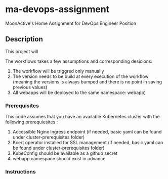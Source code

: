 # ma-devops-assignment
MoonActive's Home Assignment for DevOps Engineer Position


## Description
This project will 

The workflows takes a few assumptions and corresponding desicions:
1. The workflow will be triggred only manually 
2. The version needs to be build at every execution of the workflow (meaning the versions is always bumped and there is no point in saving previous values)
3. All webapps will be deployed to the same namespace: webapp)

### Prerequisites
This code assumes that you have an available Kubernetes cluster with the following prerequiesites :
1. Accessible Nginx Ingress endpoint (if needed, basic yaml can be found under cluster-prerequisites folder)
2. Kcert operator installed for SSL management (if needed, basic yaml can be found under cluster-prerequisites folder)
3. KubeConfig should be available as a github secret
4. webapp namespace shuold exist in advance 

### Instructions